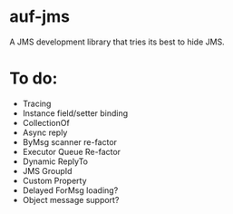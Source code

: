 # auf-jms
A JMS development library that tries its best to hide JMS.

# To do:
* Tracing
* Instance field/setter binding
* CollectionOf
* Async reply
* ByMsg scanner re-factor
* Executor Queue Re-factor
* Dynamic ReplyTo
* JMS GroupId
* Custom Property
* Delayed ForMsg loading?
* Object message support?
